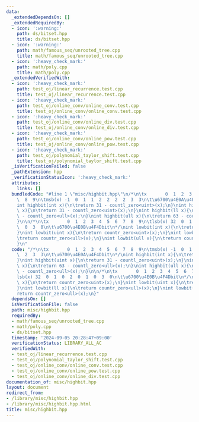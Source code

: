 ```yaml
---
data:
  _extendedDependsOn: []
  _extendedRequiredBy:
  - icon: ':warning:'
    path: ds/bitset.hpp
    title: ds/bitset.hpp
  - icon: ':warning:'
    path: math/famous_seq/unrooted_tree.cpp
    title: math/famous_seq/unrooted_tree.cpp
  - icon: ':heavy_check_mark:'
    path: math/poly.cpp
    title: math/poly.cpp
  _extendedVerifiedWith:
  - icon: ':heavy_check_mark:'
    path: test_oj/linear_recurrence.test.cpp
    title: test_oj/linear_recurrence.test.cpp
  - icon: ':heavy_check_mark:'
    path: test_oj/online_conv/online_conv.test.cpp
    title: test_oj/online_conv/online_conv.test.cpp
  - icon: ':heavy_check_mark:'
    path: test_oj/online_conv/online_div.test.cpp
    title: test_oj/online_conv/online_div.test.cpp
  - icon: ':heavy_check_mark:'
    path: test_oj/online_conv/online_pow.test.cpp
    title: test_oj/online_conv/online_pow.test.cpp
  - icon: ':heavy_check_mark:'
    path: test_oj/polynomial_taylor_shift.test.cpp
    title: test_oj/polynomial_taylor_shift.test.cpp
  _isVerificationFailed: false
  _pathExtension: hpp
  _verificationStatusIcon: ':heavy_check_mark:'
  attributes:
    links: []
  bundledCode: "#line 1 \"misc/highbit.hpp\"\n/*\n\tx       0  1  2  3  4  5  6  7\
    \  8  9\n\tmsb(x) -1  0  1  1  2  2  2  2  3  3\n\t\u6700\u4E0A\u4F4Dbit\n*/\n\
    int highbit(int x){\n\treturn 31 - countl_zero<uint>(x);\n}\nint highbit(uint\
    \ x){\n\treturn 31 - countl_zero<uint>(x);\n}\nint highbit(ll x){\n\treturn 63\
    \ - countl_zero<ull>(x);\n}\nint highbit(ull x){\n\treturn 63 - countl_zero<ull>(x);\n\
    }\n\n/*\n\tx       0  1  2  3  4  5  6  7  8  9\n\tlsb(x) 32  0  1  0  2  0  1\
    \  0  3  0\n\t\u6700\u4E0B\u4F4Dbit\n*/\nint lowbit(int x){\n\treturn countr_zero<uint>(x);\n\
    }\nint lowbit(uint x){\n\treturn countr_zero<uint>(x);\n}\nint lowbit(ll x){\n\
    \treturn countr_zero<ull>(x);\n}\nint lowbit(ull x){\n\treturn countr_zero<ull>(x);\n\
    }\n"
  code: "/*\n\tx       0  1  2  3  4  5  6  7  8  9\n\tmsb(x) -1  0  1  1  2  2  2\
    \  2  3  3\n\t\u6700\u4E0A\u4F4Dbit\n*/\nint highbit(int x){\n\treturn 31 - countl_zero<uint>(x);\n\
    }\nint highbit(uint x){\n\treturn 31 - countl_zero<uint>(x);\n}\nint highbit(ll\
    \ x){\n\treturn 63 - countl_zero<ull>(x);\n}\nint highbit(ull x){\n\treturn 63\
    \ - countl_zero<ull>(x);\n}\n\n/*\n\tx       0  1  2  3  4  5  6  7  8  9\n\t\
    lsb(x) 32  0  1  0  2  0  1  0  3  0\n\t\u6700\u4E0B\u4F4Dbit\n*/\nint lowbit(int\
    \ x){\n\treturn countr_zero<uint>(x);\n}\nint lowbit(uint x){\n\treturn countr_zero<uint>(x);\n\
    }\nint lowbit(ll x){\n\treturn countr_zero<ull>(x);\n}\nint lowbit(ull x){\n\t\
    return countr_zero<ull>(x);\n}"
  dependsOn: []
  isVerificationFile: false
  path: misc/highbit.hpp
  requiredBy:
  - math/famous_seq/unrooted_tree.cpp
  - math/poly.cpp
  - ds/bitset.hpp
  timestamp: '2024-09-05 20:28:47+09:00'
  verificationStatus: LIBRARY_ALL_AC
  verifiedWith:
  - test_oj/linear_recurrence.test.cpp
  - test_oj/polynomial_taylor_shift.test.cpp
  - test_oj/online_conv/online_conv.test.cpp
  - test_oj/online_conv/online_pow.test.cpp
  - test_oj/online_conv/online_div.test.cpp
documentation_of: misc/highbit.hpp
layout: document
redirect_from:
- /library/misc/highbit.hpp
- /library/misc/highbit.hpp.html
title: misc/highbit.hpp
---
```

